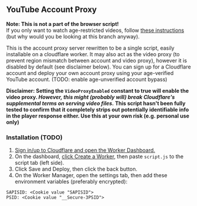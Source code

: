## YouTube Account Proxy

<b>Note: This is not a part of the browser script!</b>
<br>If you only want to watch age-restricted videos, follow <a href="https://github.com/zerodytrash/Simple-YouTube-Age-Restriction-Bypass#installation">these instructions</a> (but why would you be looking at this branch anyway)</a>.

This is the account proxy server rewritten to be a single script, easily installable on a cloudflare worker. It may also act as the video proxy (to prevent region mismatch between account and video proxy), however it is disabled by default (see disclaimer below). You can sign up for a Cloudflare account and deploy your own account proxy using your age-verified YouTube account. (TODO: enable age-unverified account bypass)

<b>Disclaimer: Setting the `VideoProxyEnabled` constant to true will enable the video proxy. <i>However, this might (probably will) break Cloudflare's supplemental terms on serving video files.</i> This script hasn't been fully tested to confirm that it completely strips out potentially identifiable info in the player response either. Use this at your own risk (e.g. personal use only)</b>

### Installation (TODO)
1. <a href="https://dash.cloudflare.com/?to=/:account/workers">Sign in/up to Cloudflare and open the Worker Dashboard.</a>
2. On the dashboard, <a href="https://dash.cloudflare.com/?to=/:account/workers/new">click Create a Worker</a>, then paste `script.js` to the script tab (left side).
3. Click Save and Deploy, then click the back button.
4. On the Worker Manager, open the settings tab, then add these environment variables (preferably encrypted):

````
SAPISID: <Cookie value "SAPISID">
PSID: <Cookie value "__Secure-3PSID">
````

